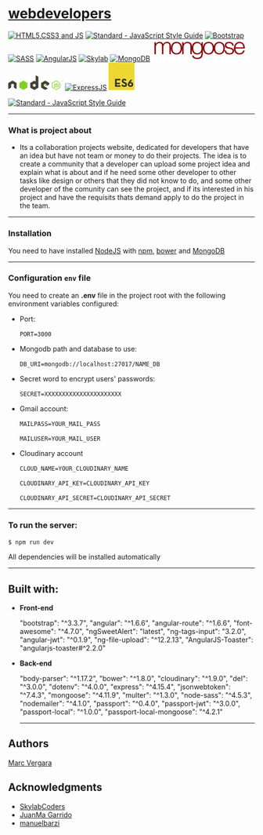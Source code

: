 # [webdevelopers](https://web-developers.herokuapp.com/)


[![HTML5,CSS3 and JS](https://github.com/FransLopez/logo-images/blob/master/logos/html5-css3-js.png)](http://www.w3.org/) [![Standard - JavaScript Style Guide](https://cdn.rawgit.com/feross/standard/master/badge.svg)](https://github.com/feross/standard)  [![Bootstrap](https://github.com/FransLopez/logo-images/blob/master/logos/bootstrap.png)](http://getbootstrap.com/)  [![SASS](https://github.com/FransLopez/logo-images/blob/master/logos/sass.png)](http://sass-lang.com/)  [![AngularJS](https://github.com/FransLopez/logo-images/blob/master/logos/angularjs.png)](https://angularjs.org/) [![Skylab](https://github.com/FransLopez/logo-images/blob/master/logos/skylab-56.png)](http://www.skylabcoders.com/)
[![MongoDB](https://github.com/FransLopez/logo-images/blob/master/logos/mongodb.png)](https://www.mongodb.com/)
![Monogoose](https://github.com/MarioTerron/logo-images/blob/master/logos/mongoose.png)
[![NodeJS](https://github.com/MarioTerron/logo-images/blob/master/logos/nodejs.png)](https://nodejs.org/)
[![ExpressJS](https://github.com/MarioTerron/logo-images/blob/master/logos/expressjs.png)](http://expressjs.com///)
[![ES6](https://github.com/MarioTerron/logo-images/blob/master/logos/es6.png)](http://www.ecma-international.org/ecma-262/6.0/) 
 
[![Standard - JavaScript Style Guide](https://img.shields.io/badge/code%20style-standard-brightgreen.svg)](http://standardjs.com/)

---

### What is project about

- Its a collaboration projects website, dedicated for developers that have an idea but have not team or money to do their projects. The idea is to create a community that a developer can upload some project idea and explain what is about and if he need some other developer to other tasks like design or others that they did not know to do, and some other developer of the comunity can see the project, and if its interested in his project and have the requisits thats demand apply to do the project in the team.

---

### Installation

You need to have installed [NodeJS](https://nodejs.org/) with [npm](https://www.npmjs.com/), [bower](https://bower.io/) and [MongoDB](https://www.mongodb.com/)

---

### Configuration `env` file

You need to create an **.env** file in the project root with the following environment variables configured:

- Port:

  ```
  PORT=3000
  ```

- Mongodb path and database to use:

  ```
  DB_URI=mongodb://localhost:27017/NAME_DB
  ```

- Secret word to encrypt users' passwords:

  ```
  SECRET=XXXXXXXXXXXXXXXXXXXXXX
  ```
  
- Gmail account:

  ```
  MAILPASS=YOUR_MAIL_PASS
  ```
  
  ```
  MAILUSER=YOUR_MAIL_USER
  ```
  
- Cloudinary account

  ```
  CLOUD_NAME=YOUR_CLOUDINARY_NAME
  ```
  ```
  CLOUDINARY_API_KEY=CLOUDINARY_API_KEY
  ```
  ```
  CLOUDINARY_API_SECRET=CLOUDINARY_API_SECRET
  ```

---

### To run the server:

```
$ npm run dev
```


All dependencies will be installed automatically

---
## Built with:

- **Front-end**

    "bootstrap": "^3.3.7",
    "angular": "^1.6.6",
    "angular-route": "^1.6.6",
    "font-awesome": "^4.7.0",
    "ngSweetAlert": "latest",
    "ng-tags-input": "3.2.0",
    "angular-jwt": "^0.1.9",
    "ng-file-upload": "^12.2.13",
    "AngularJS-Toaster": "angularjs-toaster#^2.2.0"

- **Back-end**

  "body-parser": "^1.17.2",
    "bower": "^1.8.0",
    "cloudinary": "^1.9.0",
    "del": "^3.0.0",
    "dotenv": "^4.0.0",
    "express": "^4.15.4",
    "jsonwebtoken": "^7.4.3",
    "mongoose": "^4.11.9",
    "multer": "^1.3.0",
    "node-sass": "^4.5.3",
    "nodemailer": "^4.1.0",
    "passport": "^0.4.0",
    "passport-jwt": "^3.0.0",
    "passport-local": "^1.0.0",
    "passport-local-mongoose": "^4.2.1"
    
    ---
## Authors

[Marc Vergara](https://github.com/femave)

## Acknowledgments

- [SkylabCoders](https://github.com/SkylabCoders)
- [JuanMa Garrido](https://github.com/juanmaguitar)
- [manuelbarzi](https://github.com/manuelbarzi)
